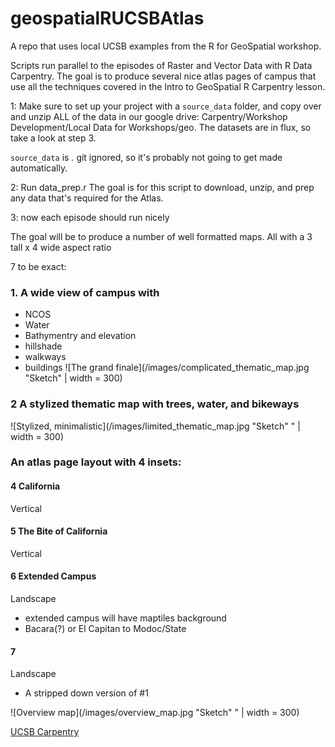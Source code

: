 # geospatialRUCSBAtlas
A repo that uses local UCSB examples from the R for GeoSpatial workshop.

Scripts run parallel to the episodes of Raster and Vector Data with R Data Carpentry.
The goal is to produce several nice atlas pages of campus that use all the techniques
covered in the Intro to GeoSpatial R Carpentry lesson.

1: Make sure to set up your project with a `source_data` folder,
and copy over and unzip ALL of the data in our google drive:
Carpentry/Workshop Development/Local Data for Workshops/geo. The datasets 
are in flux, so take a look at step 3.

`source_data` is *.* git ignored, so it's probably not going to
get made automatically.

2: Run data_prep.r
The goal is for this script to download, unzip, and prep
any data that's required for the Atlas.

3: now each episode should run nicely


The goal will be to produce a number of well formatted maps.
All with a 3 tall x 4 wide aspect ratio

7 to be exact:
###  1. A wide view of campus with
  * NCOS
  * Water
  * Bathymentry and elevation
  * hillshade
  * walkways
  * buildings
![The grand finale](/images/complicated_thematic_map.jpg "Sketch" | width = 300)



### 2 A stylized thematic map with trees, water, and bikeways
![Stylized, minimalistic](/images/limited_thematic_map.jpg "Sketch" " | width = 300)

### An atlas page layout with 4 insets:
#### 4 California
Vertical
#### 5 The Bite of California
Vertical
#### 6 Extended Campus
Landscape
  * extended campus will have maptiles background
  * Bacara(?) or El Capitan to Modoc/State
#### 7 
Landscape
  * A stripped down version of #1

![Overview map](/images/overview_map.jpg "Sketch" " | width = 300)

[UCSB Carpentry](https://ucsbcarpentry.github.io)

